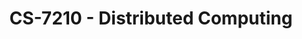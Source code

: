 ---
layout: course
title: CS-7210 - Distributed Computing
aliases: DC
course_id: CS-7210
permalink: /CS-7210/
avg_difficulty: 4.65
avg_rating: 2.91
avg_workload: 61.03
type: course_page
---